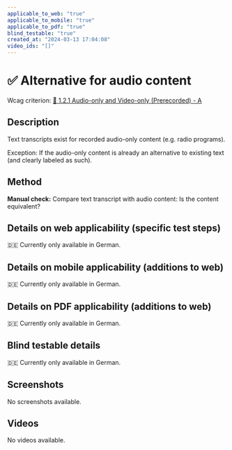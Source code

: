 ```yaml
---
applicable_to_web: "true"
applicable_to_mobile: "true"
applicable_to_pdf: "true"
blind_testable: "true"
created_at: "2024-03-13 17:04:08"
video_ids: "[]"
---
```


# ✅ Alternative for audio content

Wcag criterion: [📜 1.2.1 Audio-only and Video-only (Prerecorded) - A](..)

## Description

Text transcripts exist for recorded audio-only content (e.g. radio programs).

Exception: If the audio-only content is already an alternative to existing text (and clearly labeled as such).

## Method

**Manual check:** Compare text transcript with audio content: Is the content equivalent?

## Details on web applicability (specific test steps)

🇩🇪 Currently only available in German.

## Details on mobile applicability (additions to web)

🇩🇪 Currently only available in German.

## Details on PDF applicability (additions to web)

🇩🇪 Currently only available in German.

## Blind testable details

🇩🇪 Currently only available in German.

## Screenshots

No screenshots available.

## Videos

No videos available.
